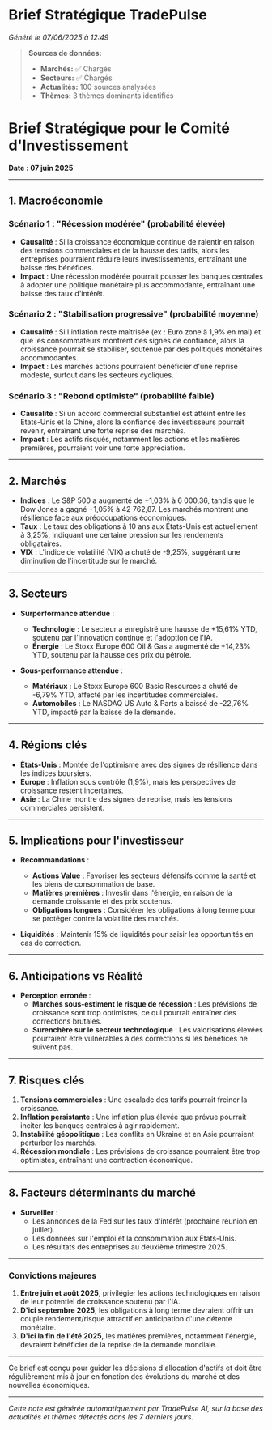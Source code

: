 # Brief Stratégique TradePulse

*Généré le 07/06/2025 à 12:49*

> **Sources de données:**
> - **Marchés:** ✅ Chargés
> - **Secteurs:** ✅ Chargés
> - **Actualités:** 100 sources analysées
> - **Thèmes:** 3 thèmes dominants identifiés

# Brief Stratégique pour le Comité d'Investissement

**Date : 07 juin 2025**

---

## 1. Macroéconomie

### Scénario 1 : "Récession modérée" (probabilité élevée)
- **Causalité** : Si la croissance économique continue de ralentir en raison des tensions commerciales et de la hausse des tarifs, alors les entreprises pourraient réduire leurs investissements, entraînant une baisse des bénéfices.
- **Impact** : Une récession modérée pourrait pousser les banques centrales à adopter une politique monétaire plus accommodante, entraînant une baisse des taux d'intérêt.

### Scénario 2 : "Stabilisation progressive" (probabilité moyenne)
- **Causalité** : Si l'inflation reste maîtrisée (ex : Euro zone à 1,9% en mai) et que les consommateurs montrent des signes de confiance, alors la croissance pourrait se stabiliser, soutenue par des politiques monétaires accommodantes.
- **Impact** : Les marchés actions pourraient bénéficier d'une reprise modeste, surtout dans les secteurs cycliques.

### Scénario 3 : "Rebond optimiste" (probabilité faible)
- **Causalité** : Si un accord commercial substantiel est atteint entre les États-Unis et la Chine, alors la confiance des investisseurs pourrait revenir, entraînant une forte reprise des marchés.
- **Impact** : Les actifs risqués, notamment les actions et les matières premières, pourraient voir une forte appréciation.

---

## 2. Marchés

- **Indices** : Le S&P 500 a augmenté de +1,03% à 6 000,36, tandis que le Dow Jones a gagné +1,05% à 42 762,87. Les marchés montrent une résilience face aux préoccupations économiques.
- **Taux** : Le taux des obligations à 10 ans aux États-Unis est actuellement à 3,25%, indiquant une certaine pression sur les rendements obligataires.
- **VIX** : L'indice de volatilité (VIX) a chuté de -9,25%, suggérant une diminution de l'incertitude sur le marché.

---

## 3. Secteurs

- **Surperformance attendue** : 
  - **Technologie** : Le secteur a enregistré une hausse de +15,61% YTD, soutenu par l'innovation continue et l'adoption de l'IA.
  - **Énergie** : Le Stoxx Europe 600 Oil & Gas a augmenté de +14,23% YTD, soutenu par la hausse des prix du pétrole.

- **Sous-performance attendue** :
  - **Matériaux** : Le Stoxx Europe 600 Basic Resources a chuté de -6,79% YTD, affecté par les incertitudes commerciales.
  - **Automobiles** : Le NASDAQ US Auto & Parts a baissé de -22,76% YTD, impacté par la baisse de la demande.

---

## 4. Régions clés

- **États-Unis** : Montée de l'optimisme avec des signes de résilience dans les indices boursiers. 
- **Europe** : Inflation sous contrôle (1,9%), mais les perspectives de croissance restent incertaines.
- **Asie** : La Chine montre des signes de reprise, mais les tensions commerciales persistent.

---

## 5. Implications pour l'investisseur

- **Recommandations** :
  - **Actions Value** : Favoriser les secteurs défensifs comme la santé et les biens de consommation de base.
  - **Matières premières** : Investir dans l'énergie, en raison de la demande croissante et des prix soutenus.
  - **Obligations longues** : Considérer les obligations à long terme pour se protéger contre la volatilité des marchés.

- **Liquidités** : Maintenir 15% de liquidités pour saisir les opportunités en cas de correction.

---

## 6. Anticipations vs Réalité

- **Perception erronée** :
  - **Marchés sous-estiment le risque de récession** : Les prévisions de croissance sont trop optimistes, ce qui pourrait entraîner des corrections brutales.
  - **Surenchère sur le secteur technologique** : Les valorisations élevées pourraient être vulnérables à des corrections si les bénéfices ne suivent pas.

---

## 7. Risques clés

1. **Tensions commerciales** : Une escalade des tarifs pourrait freiner la croissance.
2. **Inflation persistante** : Une inflation plus élevée que prévue pourrait inciter les banques centrales à agir rapidement.
3. **Instabilité géopolitique** : Les conflits en Ukraine et en Asie pourraient perturber les marchés.
4. **Récession mondiale** : Les prévisions de croissance pourraient être trop optimistes, entraînant une contraction économique.

---

## 8. Facteurs déterminants du marché

- **Surveiller** : 
  - Les annonces de la Fed sur les taux d'intérêt (prochaine réunion en juillet).
  - Les données sur l'emploi et la consommation aux États-Unis.
  - Les résultats des entreprises au deuxième trimestre 2025.

---

### Convictions majeures

1. **Entre juin et août 2025**, privilégier les actions technologiques en raison de leur potentiel de croissance soutenu par l'IA.
2. **D'ici septembre 2025**, les obligations à long terme devraient offrir un couple rendement/risque attractif en anticipation d'une détente monétaire.
3. **D'ici la fin de l'été 2025**, les matières premières, notamment l'énergie, devraient bénéficier de la reprise de la demande mondiale.

---

Ce brief est conçu pour guider les décisions d'allocation d'actifs et doit être régulièrement mis à jour en fonction des évolutions du marché et des nouvelles économiques.

---

*Cette note est générée automatiquement par TradePulse AI, sur la base des actualités et thèmes détectés dans les 7 derniers jours.*
